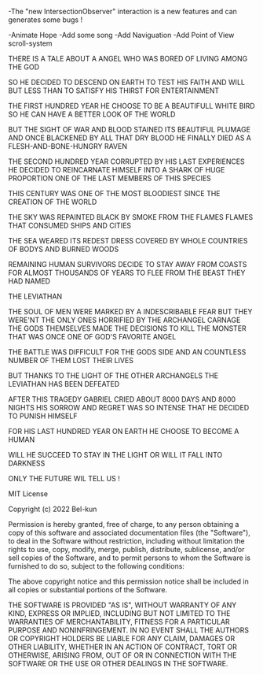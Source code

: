 <!-- WARNING ! -->
-The "new IntersectionObserver" interaction is a new features and can generates some bugs !

<!-- COMING SOON ! -->
-Animate Hope
-Add some song
-Add Naviguation
-Add Point of View scroll-system

<!-- FULL STORY -->

THERE IS A TALE ABOUT A ANGEL
WHO WAS BORED OF LIVING AMONG THE GOD

SO HE DECIDED TO DESCEND ON EARTH
TO TEST HIS FAITH AND WILL
BUT LESS THAN TO SATISFY HIS THIRST FOR ENTERTAINMENT

THE FIRST HUNDRED YEAR
HE CHOOSE TO BE A BEAUTIFULL WHITE BIRD
SO HE CAN HAVE A BETTER LOOK OF THE WORLD

BUT THE SIGHT OF WAR AND BLOOD
STAINED ITS BEAUTIFUL PLUMAGE
AND ONCE BLACKENED BY ALL THAT DRY BLOOD
HE FINALLY DIED AS A FLESH-AND-BONE-HUNGRY RAVEN

THE SECOND HUNDRED YEAR
CORRUPTED BY HIS LAST EXPERIENCES
HE DECIDED TO REINCARNATE HIMSELF INTO A SHARK OF HUGE PROPORTION
ONE OF THE LAST MEMBERS OF THIS SPECIES

THIS CENTURY WAS ONE OF THE MOST BLOODIEST
SINCE THE CREATION OF THE WORLD

THE SKY WAS REPAINTED BLACK
BY SMOKE FROM THE FLAMES
FLAMES THAT CONSUMED SHIPS AND CITIES

THE SEA WEARED ITS REDEST DRESS
COVERED BY WHOLE COUNTRIES OF BODYS AND BURNED WOODS

REMAINING HUMAN SURVIVORS DECIDE TO STAY AWAY FROM COASTS
FOR ALMOST THOUSANDS OF YEARS
TO FLEE FROM THE BEAST THEY HAD NAMED

THE LEVIATHAN

THE SOUL OF MEN WERE MARKED BY A INDESCRIBABLE FEAR
BUT THEY WERE'NT THE ONLY ONES
HORRIFIED BY THE ARCHANGEL CARNAGE
THE GODS THEMSELVES MADE THE DECISIONS TO KILL THE MONSTER
THAT WAS ONCE ONE OF GOD'S FAVORITE ANGEL

THE BATTLE WAS DIFFICULT FOR THE GODS SIDE
AND AN COUNTLESS NUMBER OF THEM LOST THEIR LIVES

BUT THANKS TO THE LIGHT OF THE OTHER ARCHANGELS
THE LEVIATHAN HAS BEEN DEFEATED

AFTER THIS TRAGEDY
GABRIEL
CRIED ABOUT 8000 DAYS AND 8000 NIGHTS
HIS SORROW AND REGRET WAS SO INTENSE THAT HE DECIDED TO PUNISH HIMSELF

FOR HIS LAST HUNDRED YEAR ON EARTH
HE CHOOSE TO BECOME A HUMAN

WILL HE SUCCEED TO STAY IN THE LIGHT
OR WILL IT FALL INTO DARKNESS

ONLY THE FUTURE WIL TELL US !

<!-- LICENSE -->
MIT License

Copyright (c) 2022 Bel-kun

Permission is hereby granted, free of charge, to any person obtaining a copy
of this software and associated documentation files (the "Software"), to deal
in the Software without restriction, including without limitation the rights
to use, copy, modify, merge, publish, distribute, sublicense, and/or sell
copies of the Software, and to permit persons to whom the Software is
furnished to do so, subject to the following conditions:

The above copyright notice and this permission notice shall be included in all
copies or substantial portions of the Software.

THE SOFTWARE IS PROVIDED "AS IS", WITHOUT WARRANTY OF ANY KIND, EXPRESS OR
IMPLIED, INCLUDING BUT NOT LIMITED TO THE WARRANTIES OF MERCHANTABILITY,
FITNESS FOR A PARTICULAR PURPOSE AND NONINFRINGEMENT. IN NO EVENT SHALL THE
AUTHORS OR COPYRIGHT HOLDERS BE LIABLE FOR ANY CLAIM, DAMAGES OR OTHER
LIABILITY, WHETHER IN AN ACTION OF CONTRACT, TORT OR OTHERWISE, ARISING FROM,
OUT OF OR IN CONNECTION WITH THE SOFTWARE OR THE USE OR OTHER DEALINGS IN THE
SOFTWARE.

